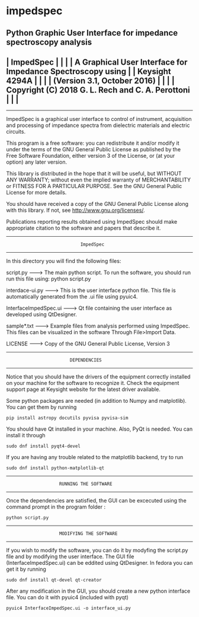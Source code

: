 # impedspec
Python Graphic User Interface for impedance spectroscopy analysis
-----------------------------------------------------------------------
|                              ImpedSpec                              |
|                                                                     |
|	 A Graphical User Interface for Impedance Spectroscopy using        |
|                             Keysight 4294A                          |
|																	                                    |
|                      (Version 3.1, October 2016)                    |
|																	                                    |
|          Copyright (C) 2018 G. L. Rech  and C. A. Perottoni         |
|                                                                     |
-----------------------------------------------------------------------
-----------------------------------------------------------------------

ImpedSpec is a graphical user interface to control of instrument, 
acquisition and processing of impedance spectra from dielectric materials 
and electric circuits.

This program is a free software: you can redistribute it and/or modify
it under the terms of the GNU General Public License as
published by the Free Software Foundation, either version 3 of the
License, or (at your option) any later version.
                                                                     
This library is distributed in the hope that it will be useful, but
WITHOUT ANY WARRANTY; without even the implied warranty of
MERCHANTABILITY or FITNESS FOR A PARTICULAR PURPOSE. See the GNU
General Public License for more details.
                                                                     
You should have received a copy of the GNU General Public License 
along with this library.  If not, see <http://www.gnu.org/licenses/>.

Publications reporting results obtained using ImpedSpec should make
appropriate citation to the software and papers that describe it.


-----------------------------------------------------------------------
								ImpedSpec
-----------------------------------------------------------------------

In this directory you will find the following files: 

script.py ---> The main python script. To run the software, you should run
				       run this file using: python script.py

interdace-ui.py ---> This is the user interface python file. This file is 
					     automatically generated from the .ui file using pyuic4.

InterfaceImpedSpec.ui ---> Qt file containing the user interface as developed
						   using QtDesigner. 

sample*.txt    ---> Example files from analysis performed using ImpedSpec. This
					     files can be visualized in the software Through File>Import Data.

LICENSE         ---> Copy of the GNU General Public License, Version 3

-----------------------------------------------------------------------
                            DEPENDENCIES
-----------------------------------------------------------------------
Notice that you should have the drivers of the equipment correctly installed
on your machine for the software to recognize it. Check the equipment support
page at Keysight website for the latest driver available.

Some python packages are needed (in addition to Numpy and matplotlib). You 
can get them by running

	pip install astropy docutils pyvisa pyvisa-sim

You should have Qt installed in your machine. Also, PyQt is needed.
You can install it through

	sudo dnf install pyqt4-devel
	
If you are having any trouble related to the matplotlib backend, 
try to run

	sudo dnf install python-matplotlib-qt
	
	
-----------------------------------------------------------------------
						RUNNING THE SOFTWARE
-----------------------------------------------------------------------
Once the dependencies are satisfied, the GUI can be excecuted using the command
prompt in the program folder :

	python script.py


-----------------------------------------------------------------------
						MODIFYING THE SOFTWARE
----------------------------------------------------------------------
If you wish to modify the software, you can do it by modyfing the script.py file
and by modifying the user interface. The GUI file (InterfaceImpedSpec.ui) can be
eddited using QtDesigner. In fedora you can get it by running

	sudo dnf install qt-devel qt-creator
	
After any modification in the GUI, you should create a new python interface file.
You can do it with pyuic4 (included with pyqt)

	pyuic4 InterfaceImpedSpec.ui -o interface_ui.py
	
	
